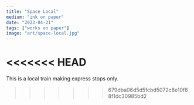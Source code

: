 ```yaml
---
title: "Space Local"
medium: "ink on paper"
date: "2023-04-21"
tags: ["works on paper"]
image: "art/space-local.jpg"
---
```

<<<<<<< HEAD
=======
This is a local train making express stops only.
>>>>>>> 679dba06d5d5fcbd5072c8e10f88f1dc30985bd2

